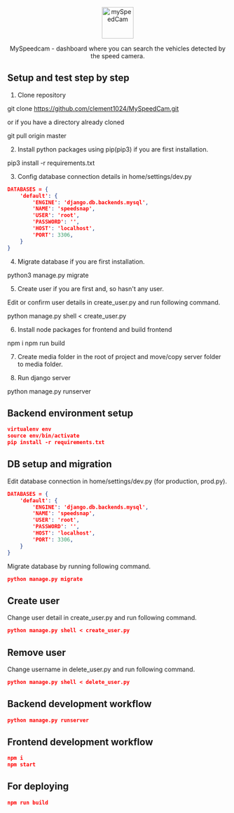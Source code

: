 <p align="center">
  <p align="center">
    <a href="https://justdjango.com/?utm_source=github&utm_medium=logo" target="_blank">
      <img src="https://user-images.githubusercontent.com/58422477/102029022-e8df6580-3dbd-11eb-9954-019ff2767884.png" alt="mySpeedCam" height="72">
    </a>
  </p>
  <p align="center">
    MySpeedcam - dashboard where you can search the vehicles detected by the speed camera.
  </p>
</p>

## Setup and test step by step

1. Clone repository

git clone https://github.com/clement1024/MySpeedCam.git

or if you have a directory already cloned

git pull origin master

2. Install python packages using pip(pip3) if you are first installation.

pip3 install -r requirements.txt

3. Config database connection details in home/settings/dev.py

```json
DATABASES = {
    'default': {
        'ENGINE': 'django.db.backends.mysql',
        'NAME': 'speedsnap',
        'USER': 'root',
        'PASSWORD': '',
        'HOST': 'localhost',
        'PORT': 3306,
    }
}
```


4. Migrate database if you are first installation.

python3 manage.py migrate

5. Create user if you are first and, so hasn't any user.

Edit or confirm user details in create_user.py and run following command.

python manage.py shell < create_user.py

6. Install node packages for frontend and build frontend

npm i
npm run build

7. Create media folder in the root of project and move/copy server folder to media folder.

8. Run django server

python manage.py runserver



## Backend environment setup

```json
virtualenv env
source env/bin/activate
pip install -r requirements.txt
```

## DB setup and migration

Edit database connection in home/settings/dev.py (for production, prod.py).
```json
DATABASES = {
    'default': {
        'ENGINE': 'django.db.backends.mysql',
        'NAME': 'speedsnap',
        'USER': 'root',
        'PASSWORD': '',
        'HOST': 'localhost',
        'PORT': 3306,
    }
}
```
Migrate database by running following command.
```json
python manage.py migrate
```

## Create user

Change user detail in create_user.py and run following command.
```json
python manage.py shell < create_user.py
```

## Remove user

Change username in delete_user.py and run following command.
```json
python manage.py shell < delete_user.py
```

## Backend development workflow

```json
python manage.py runserver
```

## Frontend development workflow

```json
npm i
npm start
```

## For deploying

```json
npm run build
```
